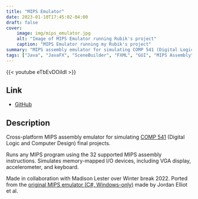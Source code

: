 ```yaml
---
title: "MIPS Emulator"
date: 2023-01-10T17:45:02-04:00
draft: false
cover:
    image: img/mips_emulator.jpg
    alt: "Image of MIPS Emulator running Rubik's project"
    caption: "MIPS Emulator running my Rubik's project"
summary: "MIPS assembly emulator for simulating COMP 541 (Digital Logic) final projects at UNC. Simulates memory-mapped I/O devices, including VGA display, accelerometer, and keyboard."
tags: ["Java", "JavaFX", "SceneBuilder", "FXML", "GUI", "MIPS Assembly", "COMP 541", "Digital Logic", "UNC"]
---
```


{{< youtube eTbEvDOiIdI >}}

## Link

* [GitHub](https://github.com/madiali/mips-emulator)

## Description

Cross-platform MIPS assembly emulator for simulating [COMP 541](https://comp541.web.unc.edu) (Digital Logic and Computer Design) final projects.

Runs any MIPS program using the 32 supported MIPS assembly instructions. Simulates memory-mapped I/O devices, including VGA display, accelerometer, and keyboard.

Made in collaboration with Madison Lester over Winter break 2022. Ported from the [original MIPS emulator (C#, Windows-only)](https://github.com/jordanel/mips-emulator) made by Jordan Elliot et al.
